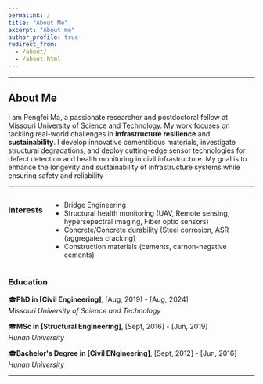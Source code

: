 ```yaml
---
permalink: /
title: "About Me"
excerpt: "About me"
author_profile: true
redirect_from: 
  - /about/
  - /about.html
---
```


---

## About Me
I am Pengfei Ma, a passionate researcher and postdoctoral fellow at Missouri University of Science and Technology. My work focuses on tackling real-world challenges in **infrastructure resilience** and **sustainability**. I develop innovative cementitious materials, investigate structural degradations, and deploy cutting-edge sensor technologies for defect detection and health monitoring in civil infrastructure. My goal is to enhance the longevity and sustainability of infrastructure systems while ensuring safety and reliability

---

<div style="display: flex; justify-content: space-between; gap: 20px;">


### Interests
- Bridge Engineering
- Structural health monitoring (UAV, Remote sensing, hypersepectral imaging, Fiber optic sensors)
- Concrete/Concrete durability (Steel corrosion, ASR (aggregates cracking)
- Construction materials (cements, carnon-negative cements)

</div>


### Education
🎓**PhD in [Civil Engineering]**, [Aug, 2019] - [Aug, 2024]  
  *Missouri University of Science and Technology*

🎓**MSc in [Structural Engineering]**, [Sept, 2016] - [Jun, 2019]  
  *Hunan University*

🎓**Bachelor's Degree in [Civil ENgineering]**, [Sept, 2012] - [Jun, 2016]  
  *Hunan University*

</div>

</div>

---










